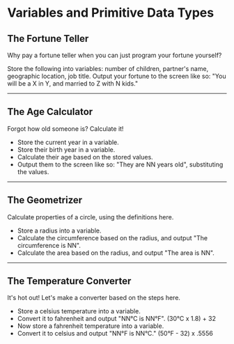 # Variables and Primitive Data Types

## The Fortune Teller

Why pay a fortune teller when you can just program your fortune yourself?

Store the following into variables: number of children, partner's name, geographic location, job title.
Output your fortune to the screen like so: "You will be a X in Y, and married to Z with N kids."

---

## The Age Calculator

Forgot how old someone is? Calculate it!

- Store the current year in a variable.
- Store their birth year in a variable.
- Calculate their  age based on the stored values.
- Output them to the screen like so: "They are NN years old", substituting the values.

---

## The Geometrizer

Calculate properties of a circle, using the definitions here.

- Store a radius into a variable.
- Calculate the circumference based on the radius, and output "The circumference is NN".
- Calculate the area based on the radius, and output "The area is NN".

---

## The Temperature Converter

It's hot out! Let's make a converter based on the steps here.

- Store a celsius temperature into a variable.
- Convert it to fahrenheit and output "NN°C is NN°F".
 (30°C x 1.8) + 32
- Now store a fahrenheit temperature into a variable.
- Convert it to celsius and output "NN°F is NN°C."
(50°F - 32) x .5556
